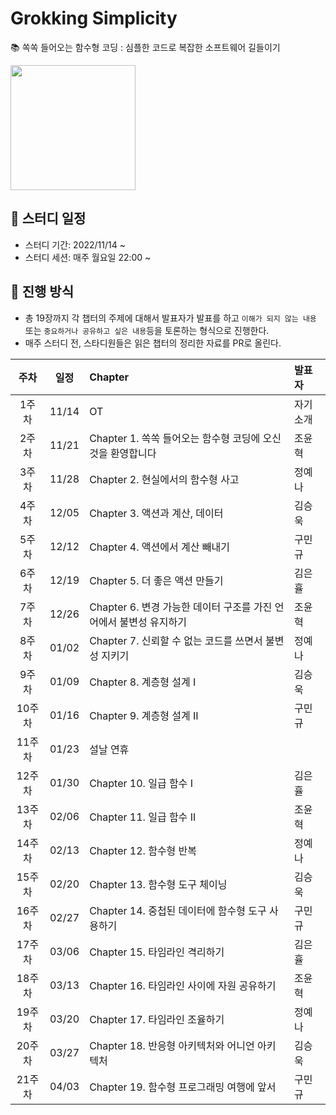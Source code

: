 # Grokking Simplicity

📚 쏙쏙 들어오는 함수형 코딩 : 심플한 코드로 복잡한 소프트웨어 길들이기

<img src="https://user-images.githubusercontent.com/32628358/201672382-2fb053a3-a65f-4713-a1b9-c4cce1ca5dee.png" width=200 />

## 📆 스터디 일정

- 스터디 기간: 2022/11/14 ~ 
- 스터디 세션: 매주 월요일 22:00 ~

## 📜 진행 방식

- 총 19장까지 각 챕터의 주제에 대해서 발표자가 발표를 하고 `이해가 되지 않는 내용` 또는 `중요하거나 공유하고 싶은 내용`등을 토론하는 형식으로 진행한다.
- 매주 스터디 전, 스타디원들은 읽은 챕터의 정리한 자료를 PR로 올린다.

|  주차  |  일정  | Chapter | 발표자 |
|:----:|:----:|:---------------------------------------|:--------------------------------|
| 1주차  | 11/14 | OT | 자기소개 |
| 2주차  | 11/21 | Chapter 1. 쏙쏙 들어오는 함수형 코딩에 오신 것을 환영합니다 | 조윤혁 |
| 3주차  | 11/28 | Chapter 2. 현실에서의 함수형 사고 | 정예나 |
| 4주차  | 12/05 | Chapter 3. 액션과 계산, 데이터 | 김승욱 |
| 5주차  | 12/12 | Chapter 4. 액션에서 계산 빼내기 | 구민규 |
| 6주차  | 12/19 | Chapter 5. 더 좋은 액션 만들기 | 김은휼 |
| 7주차  | 12/26 | Chapter 6. 변경 가능한 데이터 구조를 가진 언어에서 불변성 유지하기 | 조윤혁 |
| 8주차  | 01/02 | Chapter 7. 신뢰할 수 없는 코드를 쓰면서 불변성 지키기 | 정예나 |
| 9주차  | 01/09 | Chapter 8. 계층형 설계 I | 김승욱 |
| 10주차  | 01/16 | Chapter 9. 계층형 설계 II | 구민규 |
| 11주차  | 01/23 | 설날 연휴 |  |
| 12주차  | 01/30 | Chapter 10. 일급 함수 I | 김은휼 |
| 13주차  | 02/06 | Chapter 11. 일급 함수 II | 조윤혁 |
| 14주차  | 02/13 | Chapter 12. 함수형 반복 | 정예나 |
| 15주차  | 02/20 | Chapter 13. 함수형 도구 체이닝 | 김승욱 |
| 16주차  | 02/27 | Chapter 14. 중첩된 데이터에 함수형 도구 사용하기 | 구민규 |
| 17주차  | 03/06 | Chapter 15. 타임라인 격리하기 | 김은휼 |
| 18주차  | 03/13 | Chapter 16. 타임라인 사이에 자원 공유하기 | 조윤혁 |
| 19주차  | 03/20 | Chapter 17. 타임라인 조율하기 | 정예나 |
| 20주차  | 03/27 | Chapter 18. 반응형 아키텍처와 어니언 아키텍처 | 김승욱 |
| 21주차  | 04/03 | Chapter 19. 함수형 프로그래밍 여행에 앞서 | 구민규 |

